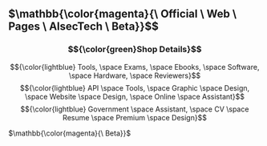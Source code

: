 ## $\mathbb{\color{magenta}{\ Official \ Web \ Pages \ AlsecTech \ Beta}}$$
### $${\color{green}Shop Details}$$

$${\color{lightblue} Tools, \space Exams, \space Ebooks, \space Software, \space Hardware, \space Reviewers}$$
$${\color{lightblue} API \space Tools, \space Graphic \space Design, \space Website \space Design, \space Online \space Assistant}$$
$${\color{lightblue} Government \space Assistant, \space CV \space Resume \space Premium \space Design}$$ 

$\mathbb{\color{magenta}{\ Beta}}$
